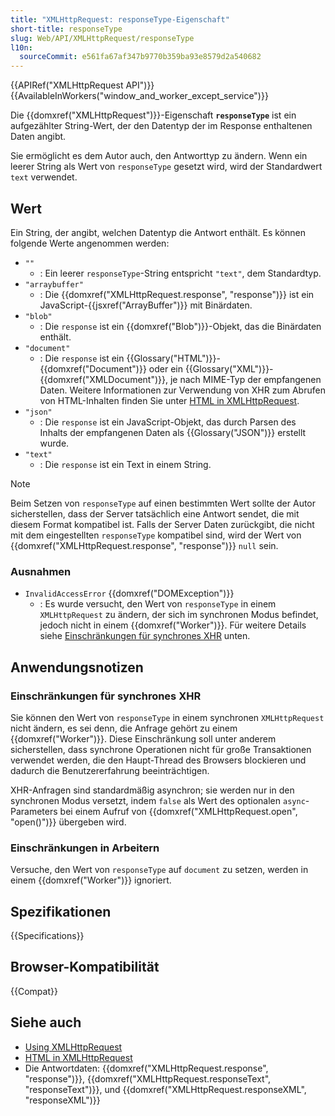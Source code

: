 ```yaml
---
title: "XMLHttpRequest: responseType-Eigenschaft"
short-title: responseType
slug: Web/API/XMLHttpRequest/responseType
l10n:
  sourceCommit: e561fa67af347b9770b359ba93e8579d2a540682
---
```


{{APIRef("XMLHttpRequest API")}} {{AvailableInWorkers("window_and_worker_except_service")}}

Die {{domxref("XMLHttpRequest")}}-Eigenschaft **`responseType`** ist ein aufgezählter String-Wert, der den Datentyp der im Response enthaltenen Daten angibt.

Sie ermöglicht es dem Autor auch, den Antworttyp zu ändern. Wenn ein leerer String als Wert von `responseType` gesetzt wird, wird der Standardwert `text` verwendet.

## Wert

Ein String, der angibt, welchen Datentyp die Antwort enthält. Es können folgende Werte angenommen werden:

- `""`
  - : Ein leerer `responseType`-String entspricht `"text"`, dem Standardtyp.
- `"arraybuffer"`
  - : Die {{domxref("XMLHttpRequest.response", "response")}} ist ein JavaScript-{{jsxref("ArrayBuffer")}} mit Binärdaten.
- `"blob"`
  - : Die `response` ist ein {{domxref("Blob")}}-Objekt, das die Binärdaten enthält.
- `"document"`
  - : Die `response` ist ein {{Glossary("HTML")}}-{{domxref("Document")}} oder ein {{Glossary("XML")}}-{{domxref("XMLDocument")}}, je nach MIME-Typ der empfangenen Daten. Weitere Informationen zur Verwendung von XHR zum Abrufen von HTML-Inhalten finden Sie unter [HTML in XMLHttpRequest](/de/docs/Web/API/XMLHttpRequest_API/HTML_in_XMLHttpRequest).
- `"json"`
  - : Die `response` ist ein JavaScript-Objekt, das durch Parsen des Inhalts der empfangenen Daten als {{Glossary("JSON")}} erstellt wurde.
- `"text"`
  - : Die `response` ist ein Text in einem String.

> [!NOTE]
> Beim Setzen von `responseType` auf einen bestimmten Wert sollte der Autor sicherstellen, dass der Server tatsächlich eine Antwort sendet, die mit diesem Format kompatibel ist. Falls der Server Daten zurückgibt, die nicht mit dem eingestellten `responseType` kompatibel sind, wird der Wert von {{domxref("XMLHttpRequest.response", "response")}} `null` sein.

### Ausnahmen

- `InvalidAccessError` {{domxref("DOMException")}}
  - : Es wurde versucht, den Wert von `responseType` in einem
    `XMLHttpRequest` zu ändern, der sich im synchronen Modus befindet, jedoch nicht in einem
    {{domxref("Worker")}}. Für weitere Details siehe [Einschränkungen für synchrones XHR](#einschränkungen_für_synchrones_xhr) unten.

## Anwendungsnotizen

### Einschränkungen für synchrones XHR

Sie können den Wert von `responseType` in einem synchronen
`XMLHttpRequest` nicht ändern, es sei denn, die Anfrage gehört zu einem {{domxref("Worker")}}.
Diese Einschränkung soll unter anderem sicherstellen, dass synchrone Operationen nicht für große Transaktionen verwendet werden, die den Haupt-Thread des Browsers blockieren und dadurch die Benutzererfahrung beeinträchtigen.

XHR-Anfragen sind standardmäßig asynchron; sie werden nur in den synchronen Modus versetzt, indem `false` als Wert des optionalen
`async`-Parameters bei einem Aufruf von {{domxref("XMLHttpRequest.open", "open()")}} übergeben wird.

### Einschränkungen in Arbeitern

Versuche, den Wert von `responseType` auf `document` zu setzen, werden in einem {{domxref("Worker")}} ignoriert.

## Spezifikationen

{{Specifications}}

## Browser-Kompatibilität

{{Compat}}

## Siehe auch

- [Using XMLHttpRequest](/de/docs/Web/API/XMLHttpRequest_API/Using_XMLHttpRequest)
- [HTML in XMLHttpRequest](/de/docs/Web/API/XMLHttpRequest_API/HTML_in_XMLHttpRequest)
- Die Antwortdaten: {{domxref("XMLHttpRequest.response", "response")}},
  {{domxref("XMLHttpRequest.responseText", "responseText")}}, und
  {{domxref("XMLHttpRequest.responseXML", "responseXML")}}
